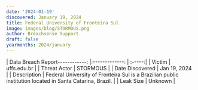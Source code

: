 ```yaml
---
date: '2024-01-19'
discovered: January 19, 2024
title: Federal University of Fronteira Sul
image: images/blog/STORMOUS.png
author: Breachsense Support
draft: false
yearmonths: 2024/january
---
```


| Data Breach Report------------:     |:-------------:    | :-----:|
| Victim      | uffs.edu.br      | 
| Threat Actor      | STORMOUS      | 
| Date Discovered      | Jan 19, 2024      | 
| Description      | Federal University of Fronteira Sul is a Brazilian public institution located in Santa Catarina, Brazil.      | 
| Leak Size      | Unknown      | 

